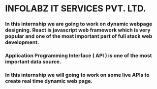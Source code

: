 # INFOLABZ IT SERVICES PVT. LTD.

### In this internship we are going to work on dynamic webpage designing. React is javascript web framework which is very popular and one of the most important part of full stack web development.

### Application Programming Interface ( API ) is one of the most important data source.

### In this internship we will going to work on some live APIs to create real time dynamic web page.